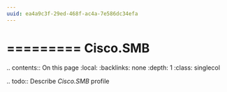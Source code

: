 ```yaml
---
uuid: ea4a9c3f-29ed-468f-ac4a-7e586dc34efa
---
```



=========
Cisco.SMB
=========

.. contents:: On this page
    :local:
    :backlinks: none
    :depth: 1
    :class: singlecol

.. todo::
    Describe *Cisco.SMB* profile

